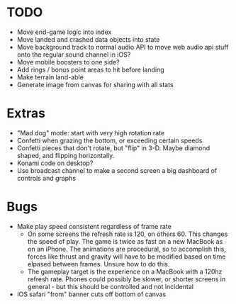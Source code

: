 # TODO

- Move end-game logic into index
- Move landed and crashed data objects into state
- Move background track to normal audio API to move web audio api stuff onto the regular sound channel in iOS?
- Move mobile boosters to one side?
- Add rings / bonus point areas to hit before landing
- Make terrain land-able
- Generate image from canvas for sharing with all stats

# Extras

- "Mad dog" mode: start with very high rotation rate
- Confetti when grazing the bottom, or exceeding certain speeds
- Confetti pieces that don't rotate, but "flip" in 3-D. Maybe diamond shaped, and flipping horizontally.
- Konami code on desktop?
- Use broadcast channel to make a second screen a big dashboard of controls and graphs

# Bugs

- Make play speed consistent regardless of frame rate
  - On some screens the refresh rate is 120, on others 60. This changes the speed of play. The game is twice as fast on a new MacBook as on an iPhone. The animations are procedural, so to accomplish this, forces like thrust and gravity will have to be modified based on time elpased between frames. Unsure how to do this.
  - The gameplay target is the experience on a MacBook with a 120hz refresh rate. Phones could possibly be slower, or shorter screens in general - but this should be controlled and not incidental
- iOS safari "from" banner cuts off bottom of canvas
